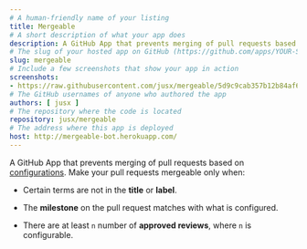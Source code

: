 ```yaml
---
# A human-friendly name of your listing
title: Mergeable
# A short description of what your app does
description: A GitHub App that prevents merging of pull requests based on [configurations](https://github.com/jusx/mergeable#configuration).
# The slug of your hosted app on GitHub (https://github.com/apps/YOUR-SLUG)
slug: mergeable
# Include a few screenshots that show your app in action
screenshots:
- https://raw.githubusercontent.com/jusx/mergeable/5d9c9cab357b12b84af62044ac46648d9fca84c4/screenshot.gif
# The GitHub usernames of anyone who authored the app
authors: [ jusx ]
# The repository where the code is located
repository: jusx/mergeable
# The address where this app is deployed
host: http://mergeable-bot.herokuapp.com/
---
```


A GitHub App that prevents merging of pull requests based on [configurations](https://github.com/jusx/mergeable#configuration). Make your pull requests mergeable only when:

- Certain terms are not in the **title** or **label**.

- The **milestone** on the pull request matches with what is configured.

- There are at least `n` number of **approved reviews**, where `n` is configurable.


